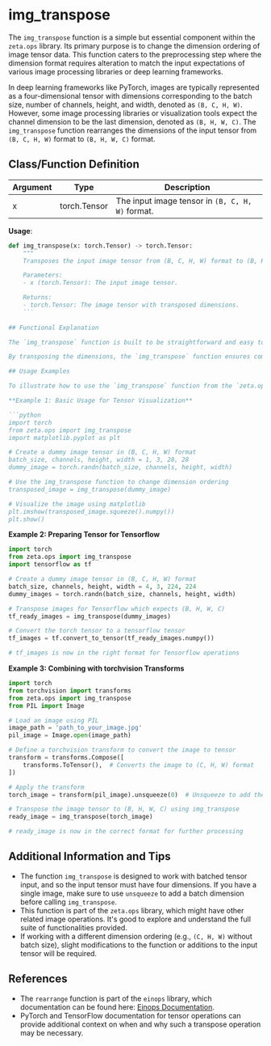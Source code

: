 # img_transpose

The `img_transpose` function is a simple but essential component within the `zeta.ops` library. Its primary purpose is to change the dimension ordering of image tensor data. This function caters to the preprocessing step where the dimension format requires alteration to match the input expectations of various image processing libraries or deep learning frameworks.

In deep learning frameworks like PyTorch, images are typically represented as a four-dimensional tensor with dimensions corresponding to the batch size, number of channels, height, and width, denoted as `(B, C, H, W)`. However, some image processing libraries or visualization tools expect the channel dimension to be the last dimension, denoted as `(B, H, W, C)`. The `img_transpose` function rearranges the dimensions of the input tensor from `(B, C, H, W)` format to `(B, H, W, C)` format.

## Class/Function Definition

| Argument | Type          | Description                                  |
|----------|---------------|----------------------------------------------|
| x        | torch.Tensor  | The input image tensor in `(B, C, H, W)` format. |

**Usage**:
```python
def img_transpose(x: torch.Tensor) -> torch.Tensor:
    """
    Transposes the input image tensor from (B, C, H, W) format to (B, H, W, C) format.

    Parameters:
    - x (torch.Tensor): The input image tensor.

    Returns:
    - torch.Tensor: The image tensor with transposed dimensions.
    ```
    
## Functional Explanation

The `img_transpose` function is built to be straightforward and easy to use. It leverages the `rearrange` function, which is a part of the `einops` library, to perform dimension rearrangement efficiently. This transformation is often necessary before displaying images using visualization libraries or for further image processing tasks that require the channel dimension at the end.

By transposing the dimensions, the `img_transpose` function ensures compatibility with libraries that expect the channel-last format (such as `matplotlib` for visualization or `tensorflow` which uses channel-lasts by default).

## Usage Examples

To illustrate how to use the `img_transpose` function from the `zeta.ops` library, let’s walk through three comprehensive examples.

**Example 1: Basic Usage for Tensor Visualization**

```python
import torch
from zeta.ops import img_transpose
import matplotlib.pyplot as plt

# Create a dummy image tensor in (B, C, H, W) format
batch_size, channels, height, width = 1, 3, 28, 28
dummy_image = torch.randn(batch_size, channels, height, width)

# Use the img_transpose function to change dimension ordering
transposed_image = img_transpose(dummy_image)

# Visualize the image using matplotlib
plt.imshow(transposed_image.squeeze().numpy())
plt.show()
```

**Example 2: Preparing Tensor for Tensorflow**

```python
import torch
from zeta.ops import img_transpose
import tensorflow as tf

# Create a dummy image tensor in (B, C, H, W) format
batch_size, channels, height, width = 4, 3, 224, 224
dummy_images = torch.randn(batch_size, channels, height, width)

# Transpose images for Tensorflow which expects (B, H, W, C)
tf_ready_images = img_transpose(dummy_images)

# Convert the torch tensor to a tensorflow tensor
tf_images = tf.convert_to_tensor(tf_ready_images.numpy())

# tf_images is now in the right format for Tensorflow operations
```

**Example 3: Combining with torchvision Transforms**

```python
import torch
from torchvision import transforms
from zeta.ops import img_transpose
from PIL import Image

# Load an image using PIL
image_path = 'path_to_your_image.jpg'
pil_image = Image.open(image_path)

# Define a torchvision transform to convert the image to tensor
transform = transforms.Compose([
    transforms.ToTensor(),  # Converts the image to (C, H, W) format
])

# Apply the transform
torch_image = transform(pil_image).unsqueeze(0)  # Unsqueeze to add the batch dimension (B, C, H, W)

# Transpose the image tensor to (B, H, W, C) using img_transpose
ready_image = img_transpose(torch_image)

# ready_image is now in the correct format for further processing
```

## Additional Information and Tips

- The function `img_transpose` is designed to work with batched tensor input, and so the input tensor must have four dimensions. If you have a single image, make sure to use `unsqueeze` to add a batch dimension before calling `img_transpose`.
- This function is part of the `zeta.ops` library, which might have other related image operations. It's good to explore and understand the full suite of functionalities provided.
- If working with a different dimension ordering (e.g., `(C, H, W)` without batch size), slight modifications to the function or additions to the input tensor will be required.

## References

- The `rearrange` function is part of the `einops` library, which documentation can be found here: [Einops Documentation](https://einops.rocks/).
- PyTorch and TensorFlow documentation for tensor operations can provide additional context on when and why such a transpose operation may be necessary.

